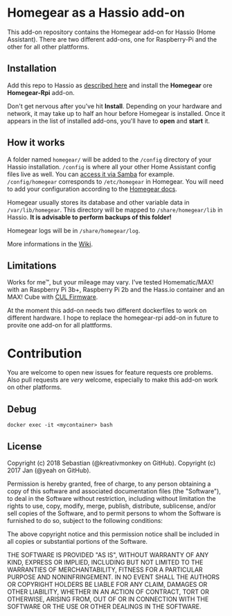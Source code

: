 # Homegear as a Hassio add-on

This add-on repository contains the Homegear add-on for Hassio (Home Assistant). There are two different add-ons, one for Raspberry-Pi and the other for all other plattforms. 

## Installation

Add this repo to Hassio as [described here](https://home-assistant.io/hassio/installing_third_party_addons/) and install the **Homegear** ore **Homegear-Rpi** add-on.

Don't get nervous after you've hit **Install**. Depending on your hardware and network, it may take up to half an hour before Homegear is installed. Once it appears in the list of installed add-ons, you'll have to **open** and **start** it.

## How it works

A folder named `homegear/` will be added to the `/config` directory of your Hassio installation. `/config` is where all your other Home Assistant config files live as well. You can [access it via Samba](https://home-assistant.io/addons/samba/) for example. `/config/homegear` corresponds to `/etc/homegear` in Homegear. You will need to add your configuration according to the [Homegear docs](https://doc.homegear.eu/data/homegear/configuration.html).

Homegear usually stores its database and other variable data in `/var/lib/homegear`. This directory will be mapped to `/share/homegear/lib` in Hassio. **It is advisable to perform backups of this folder!**

Homegear logs will be in `/share/homegear/log`.

More informations in the [Wiki](https://github.com/kreativmonkey/hassio-addons/wiki).

## Limitations

Works for me™, but your mileage may vary. I've tested Homematic/MAX! with an Raspberry Pi 3b+, Raspberry Pi 2b and the Hass.io container and an MAX! Cube with [CUL Firmware](https://community.home-assistant.io/t/converting-a-max-cube-to-cul-cun-to-use-with-home-assistant/74218).

At the moment this add-on needs two different dockerfiles to work on different hardware. I hope to replace the homegear-rpi add-on in future to provite one add-on for all plattforms.

# Contribution

You are welcome to open new issues for feature requests ore problems. Also pull requests are *very* welcome, especially to make this add-on work on other platforms.

## Debug

```
docker exec -it <mycontainer> bash
```

## License

Copyright (c) 2018 Sebastian (@kreativmonkey on GitHub).
Copyright (c) 2017 Jan (@yeah on GitHub).

Permission is hereby granted, free of charge, to any person obtaining
a copy of this software and associated documentation files (the
"Software"), to deal in the Software without restriction, including
without limitation the rights to use, copy, modify, merge, publish,
distribute, sublicense, and/or sell copies of the Software, and to
permit persons to whom the Software is furnished to do so, subject to
the following conditions:

The above copyright notice and this permission notice shall be
included in all copies or substantial portions of the Software.

THE SOFTWARE IS PROVIDED "AS IS", WITHOUT WARRANTY OF ANY KIND,
EXPRESS OR IMPLIED, INCLUDING BUT NOT LIMITED TO THE WARRANTIES OF
MERCHANTABILITY, FITNESS FOR A PARTICULAR PURPOSE AND
NONINFRINGEMENT. IN NO EVENT SHALL THE AUTHORS OR COPYRIGHT HOLDERS BE
LIABLE FOR ANY CLAIM, DAMAGES OR OTHER LIABILITY, WHETHER IN AN ACTION
OF CONTRACT, TORT OR OTHERWISE, ARISING FROM, OUT OF OR IN CONNECTION
WITH THE SOFTWARE OR THE USE OR OTHER DEALINGS IN THE SOFTWARE.
